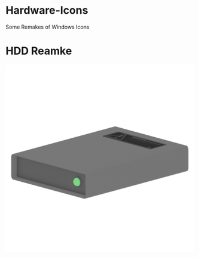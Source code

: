# Hardware-Icons
Some Remakes of Windows Icons


# HDD Reamke
![hdd](https://github.com/L30ZMine/Hardware-Icons/blob/main/HDD/HDD_512.png)
